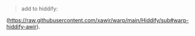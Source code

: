 >add to hiddify:

(https://raw.githubusercontent.com/xawir/warp/main/Hiddify/sub#warp-hiddify-awir).
